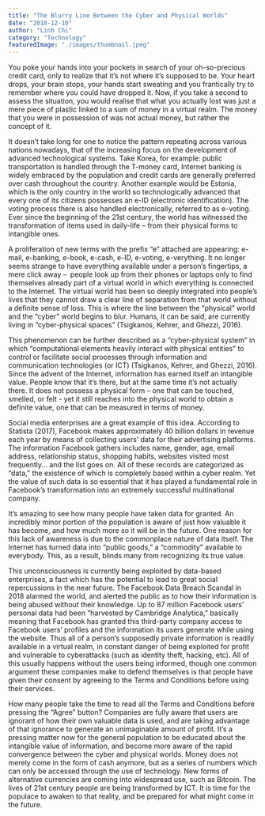 ```yaml
---
title: "The Blurry Line Between the Cyber and Physical Worlds"
date: "2018-12-10"
author: "Linh Chi"
category: "Technology"
featuredImage: "./images/thumbnail.jpeg"
---
```


You poke your hands into your pockets in search of your oh-so-precious credit card, only to realize that it’s not where it’s supposed to be. Your heart drops, your brain stops, your hands start sweating and you frantically try to remember where you could have dropped it. Now, if you take a second to assess the situation, you would realise that what you actually lost was just a mere piece of plastic linked to a sum of money in a virtual realm. The money that you were in possession of was not actual money, but rather the concept of it.  

It doesn’t take long for one to notice the pattern repeating across various nations nowadays, that of the increasing focus on the development of advanced technological systems. Take Korea, for example: public transportation is handled through the T-money card, Internet banking is widely embraced by the population and credit cards are generally preferred over cash throughout the country. Another example would be Estonia, which is the only country in the world so technologically advanced that every one of its citizens possesses an e-ID (electronic identification). The voting process there is also handled electronically, referred to as e-voting. Ever since the beginning of the 21st century, the world has witnessed the transformation of items used in daily-life – from their physical forms to intangible ones.  

A proliferation of new terms with the prefix “e” attached are appearing: e-mail, e-banking, e-book, e-cash, e-ID, e-voting, e-verything. It no longer seems strange to have everything available under a person’s fingertips, a mere click away –  people look up from their phones or laptops only to find themselves already part of a virtual world in which everything is connected to the Internet. The virtual world has been so deeply integrated into people’s lives that they cannot draw a clear line of separation from that world without a definite sense of loss. This is where the line between the “physical” world and the “cyber” world begins to blur. Humans, it can be said, are currently living in “cyber-physical spaces” (Tsigkanos, Kehrer, and Ghezzi, 2016).  

This phenomenon can be further described as a “cyber-physical system” in which “computational elements heavily interact with physical entities” to control or facilitate social processes through information and communication technologies (or ICT) (Tsigkanos, Kehrer, and Ghezzi, 2016). Since the advent of the Internet, information has earned itself an intangible value. People know that it’s there, but at the same time it’s not actually there. It does not possess a physical form – one that can be touched, smelled, or felt - yet it still reaches into the physical world to obtain a definite value, one that can be measured in terms of money.  

Social media enterprises are a great example of this idea. According to Statista (2017), Facebook makes approximately 40 billion dollars in revenue each year by means of collecting users’ data for their advertising platforms. The information Facebook gathers includes name, gender, age, email address, relationship status, shopping habits, websites visited most frequently... and the list goes on. All of these records are categorized as “data,” the existence of which is completely based within a cyber realm. Yet the value of such data is so essential that it has played a fundamental role in Facebook’s transformation into an extremely successful multinational company.  

It’s amazing to see how many people have taken data for granted. An incredibly minor portion of the population is aware of just how valuable it has become, and how much more so it will be in the future. One reason for this lack of awareness is due to the commonplace nature of data itself. The Internet has turned data into “public goods,” a “commodity” available to everybody. This, as a result, blinds many from recognizing its true value.  

This unconsciousness is currently being exploited by data-based enterprises, a fact which has the potential to lead to great social repercussions in the near future. The Facebook Data Breach Scandal in 2018 alarmed the world, and alerted the public as to how their information is being abused without their knowledge. Up to 87 million Facebook users’ personal data had been “harvested by Cambridge Analytica,” basically meaning that Facebook has granted this third-party company access to Facebook users’ profiles and the information its users generate while using the website. Thus all of a person’s supposedly private information is readily available in a virtual realm, in constant danger of being exploited for profit and vulnerable to cyberattacks (such as identity theft, hacking, etc). All of this usually happens without the users being informed, though one common argument these companies make to defend themselves is that people have given their consent by agreeing to the Terms and Conditions before using their services.  

How many people take the time to read all the Terms and Conditions before pressing the “Agree” button? Companies are fully aware that users are ignorant of how their own valuable data is used, and are taking advantage of that ignorance to generate an unimaginable amount of profit. It’s a pressing matter now for the general population to be educated about the intangible value of information, and become more aware of the rapid convergence between the cyber and physical worlds. Money does not merely come in the form of cash anymore, but as a series of numbers which can only be accessed through the use of technology. New forms of alternative currencies are coming into widespread use, such as Bitcoin. The lives of 21st century people are being transformed by ICT. It is time for the populace to awaken to that reality, and be prepared for what might come in the future.
